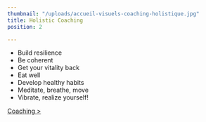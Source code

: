 ```yaml
---
thumbnail: "/uploads/accueil-visuels-coaching-holistique.jpg"
title: Holistic Coaching
position: 2

---
```

* Build resilience
* Be coherent
* Get your vitality back
* Eat well
* Develop healthy habits
* Meditate, breathe, move
* Vibrate, realize yourself!

[Coaching >](/en/holistic-coaching)